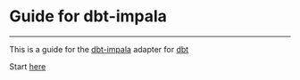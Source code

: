 # Guide for dbt-impala
---
This is a guide for the [dbt-impala](https://github.com/cloudera/dbt-impala) adapter for [dbt](https://www.getdbt.com/)

Start [here](docs/OVERVIEW.md)
